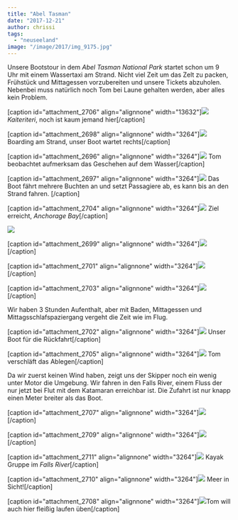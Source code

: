 ```yaml
---
title: "Abel Tasman"
date: "2017-12-21"
author: chrissi
tags: 
  - "neuseeland"
image: "/image/2017/img_9175.jpg"
---
```


Unsere Bootstour in dem _Abel Tasman National Park_ startet schon um 9 Uhr mit einem Wassertaxi am Strand. Nicht viel Zeit um das Zelt zu packen, Frühstück und Mittagessen vorzubereiten und unsere Tickets abzuholen. Nebenbei muss natürlich noch Tom bei Laune gehalten werden, aber alles kein Problem.

\[caption id="attachment\_2706" align="alignnone" width="13632"\]![](/images/2017/img_9122.jpg)_Kaiteriteri_, noch ist kaum jemand hier\[/caption\]

\[caption id="attachment\_2698" align="alignnone" width="3264"\]![](/images/2017/img_9124.jpg) Boarding am Strand, unser Boot wartet rechts\[/caption\]

\[caption id="attachment\_2696" align="alignnone" width="3264"\]![](/images/2017/img_9154.jpg) Tom beobachtet aufmerksam das Geschehen auf dem Wasser\[/caption\]

\[caption id="attachment\_2697" align="alignnone" width="3264"\]![](/images/2017/img_9162.jpg) Das Boot fährt mehrere Buchten an und setzt Passagiere ab, es kann bis an den Strand fahren. \[/caption\]

\[caption id="attachment\_2704" align="alignnone" width="3264"\]![](/images/2017/img_9176.jpg) Ziel erreicht, _Anchorage Bay_\[/caption\]

![](/images/2017/img_9175.jpg)

\[caption id="attachment\_2699" align="alignnone" width="3264"\]![](/images/2017/img_9186.jpg)\[/caption\]

\[caption id="attachment\_2701" align="alignnone" width="3264"\]![](/images/2017/img_9190.jpg)\[/caption\]

\[caption id="attachment\_2703" align="alignnone" width="3264"\]![](/images/2017/img_9194.jpg)\[/caption\]

Wir haben 3 Stunden Aufenthalt, aber mit Baden, Mittagessen und Mittagsschlafspaziergang vergeht die Zeit wie im Flug.

\[caption id="attachment\_2702" align="alignnone" width="3264"\]![](/images/2017/img_9196.jpg) Unser Boot für die Rückfahrt\[/caption\]

\[caption id="attachment\_2705" align="alignnone" width="3264"\]![](/images/2017/img_9207.jpg) Tom verschläft das Ablegen\[/caption\]

Da wir zuerst keinen Wind haben, zeigt uns der Skipper noch ein wenig unter Motor die Umgebung. Wir fahren in den Falls River, einem Fluss der nur jetzt bei Flut mit dem Katamaran erreichbar ist. Die Zufahrt ist nur knapp einen Meter breiter als das Boot.

\[caption id="attachment\_2707" align="alignnone" width="3264"\]![](/images/2017/img_9222.jpg)\[/caption\]

\[caption id="attachment\_2709" align="alignnone" width="3264"\]![](/images/2017/img_9225.jpg)\[/caption\]

\[caption id="attachment\_2711" align="alignnone" width="3264"\]![](/images/2017/img_9226.jpg) Kayak Gruppe im _Falls River_\[/caption\]

\[caption id="attachment\_2710" align="alignnone" width="3264"\]![](/images/2017/img_9228.jpg) Meer in Sicht!\[/caption\]

\[caption id="attachment\_2708" align="alignnone" width="3264"\]![](/images/2017/img_9261.jpg)Tom will auch hier fleißig laufen üben\[/caption\]
